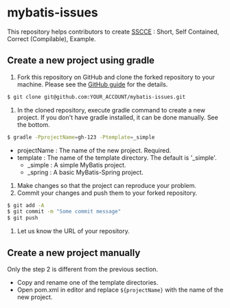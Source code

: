 # mybatis-issues

This repository helps contributors to create [SSCCE](http://sscce.org) : Short, Self Contained, Correct (Compilable), Example.

## Create a new project using gradle

1. Fork this repository on GitHub and clone the forked repository to your machine. Please see the [GitHub guide](https://guides.github.com/activities/forking/) for the details.

  ```sh
$ git clone git@github.com:YOUR_ACCOUNT/mybatis-issues.git
```
1. In the cloned repository, execute gradle command to create a new project. If you don't have gradle installed, it can be done manually. See the bottom.

  ```sh
$ gradle -PprojectName=gh-123 -Ptemplate=_simple
```
  - projectName : The name of the new project. Required.
  - template : The name of the template directory. The default is '_simple'.
	  - _simple : A simple MyBatis project.
	  - _spring : A basic MyBatis-Spring project.
1. Make changes so that the project can reproduce your problem.
1. Commit your changes and push them to your forked repository.

  ```sh
$ git add -A
$ git commit -m "Some commit message"
$ git push
```
1. Let us know the URL of your repository.

## Create a new project manually

Only the step 2 is different from the previous section.

- Copy and rename one of the template directories.
- Open pom.xml in editor and replace ```${projectName}``` with the name of the new project.